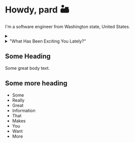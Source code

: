 # Howdy, pard 🏜️

I'm a software engineer from Washington state, United States.

<details>
  <summary>
    
  </summary>
</details>

<details>
  <summary>
    "What Has Been Exciting You Lately?"
  </summary>

  ## The following have currently been striking my fancy
  
  <ul>
    <li>
      Always on the lookout for new approaches to CSS (still warming to Tailwind, interested in with UI component libraries)
    </li>
    <li>
      Bun
    </li>
    <li>
      Swift
    </li>
    <li>
      Leveling up Data Structures and Alogrithms
    </li>
    <li>
      Typescript
    </li>
    <li>
      Getting to know Xcode as an IDE
    </li>
  </ul>
</details>

## Some Heading

Some great body text.

## Some more heading
- Some
- Really
- Great
- Information
- That
- Makes
- You
- Want
- More
